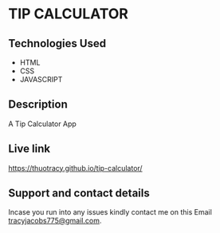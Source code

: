 # TIP CALCULATOR

## Technologies Used
* HTML
* CSS
* JAVASCRIPT

## Description
A Tip Calculator App

## Live link
https://thuotracy.github.io/tip-calculator/


## Support and contact details
Incase you run into any issues kindly contact me on this Email tracyjacobs775@gmail.com.
